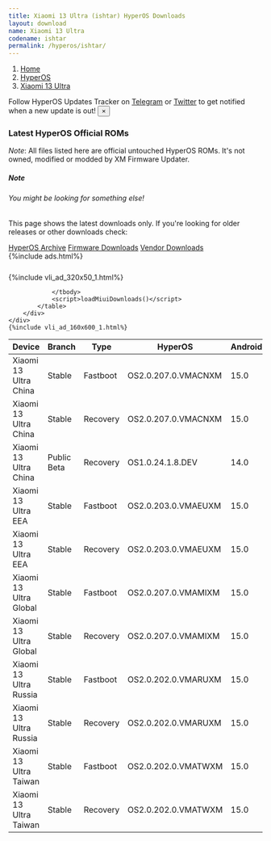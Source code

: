 ```yaml
---
title: Xiaomi 13 Ultra (ishtar) HyperOS Downloads
layout: download
name: Xiaomi 13 Ultra
codename: ishtar
permalink: /hyperos/ishtar/
---
```

<nav aria-label="breadcrumb">
    <ol class="breadcrumb">
        <li class="breadcrumb-item"><a href="/">Home</a></li>
        <li class="breadcrumb-item"><a href="/hyperos/">HyperOS</a></li>
        <li class="breadcrumb-item active" aria-current="page"><a href="/hyperos/ishtar/">Xiaomi 13 Ultra</a></li>
    </ol>
</nav>
<div class="alert alert-primary alert-dismissible fade show" role="alert">
    Follow HyperOS Updates Tracker on <a href="https://t.me/MIUIUpdatesTracker" class="alert-link">Telegram</a>
     or <a href="https://twitter.com/MiFwUpdater" class="alert-link">Twitter</a> to get notified when a new update is out!
    <button type="button" class="close" data-dismiss="alert" aria-label="Close">
        <span aria-hidden="true">&times;</span>
    </button>
</div>

### Latest HyperOS Official ROMs
*Note*: All files listed here are official untouched HyperOS ROMs. It's not owned, modified or modded by XM Firmware Updater.
<div class="card">
  <div class="card-body">
    <h5 class="card-title">Note</h5>
    <h6 class="card-subtitle mb-2 text-muted">You might be looking for something else!</h6>
    <p class="card-text">This page shows the latest downloads only.
     If you're looking for older releases or other downloads check:</p>
    <a href="/archive/hyperos/ishtar/" class="card-link">HyperOS Archive</a>
    <a href="/firmware/ishtar/" class="card-link">Firmware Downloads</a>
    <a href="/vendor/ishtar/" class="card-link">Vendor Downloads</a>
  </div>
</div>
{%include ads.html%}
<div class="row justify-content-center">
    <div class="col-10">
        <div class="table-responsive-md" style="margin-top: 25px;">
            {%include vli_ad_320x50_1.html%}
            <table id="miui" class="display dt-responsive nowrap compact table table-striped table-hover table-sm">
                <thead class="thead-dark">
                    <tr>
                        <th data-ref="device">Device</th>
                        <th data-ref="branch">Branch</th>
                        <th data-ref="type">Type</th>
                        <th data-ref="miui">HyperOS</th>
                        <th data-ref="android">Android</th>
                        <th data-ref="size">Size</th>
                        <th data-ref="size">Date</th>
                        <th data-ref="link">Link</th>
                    </tr>
                </thead>
                <tbody>
                <tr><td>Xiaomi 13 Ultra China</td><td>Stable</td><td>Fastboot</td><td>OS2.0.207.0.VMACNXM</td><td>15.0</td><td>9.0 GB</td><td>2025-09-23</td><td><a href="/hyperos/ishtar/stable/OS2.0.207.0.VMACNXM/">Download</a></td></tr>
<tr><td>Xiaomi 13 Ultra China</td><td>Stable</td><td>Recovery</td><td>OS2.0.207.0.VMACNXM</td><td>15.0</td><td>7.2 GB</td><td>2025-09-29</td><td><a href="/hyperos/ishtar/stable/OS2.0.207.0.VMACNXM/">Download</a></td></tr>
<tr><td>Xiaomi 13 Ultra China</td><td>Public Beta</td><td>Recovery</td><td>OS1.0.24.1.8.DEV</td><td>14.0</td><td>6.7 GB</td><td>2024-01-12</td><td><a href="/hyperos/ishtar/public beta/OS1.0.24.1.8.DEV/">Download</a></td></tr>
<tr><td>Xiaomi 13 Ultra EEA</td><td>Stable</td><td>Fastboot</td><td>OS2.0.203.0.VMAEUXM</td><td>15.0</td><td>8.1 GB</td><td>2025-09-15</td><td><a href="/hyperos/ishtar/stable/OS2.0.203.0.VMAEUXM/">Download</a></td></tr>
<tr><td>Xiaomi 13 Ultra EEA</td><td>Stable</td><td>Recovery</td><td>OS2.0.203.0.VMAEUXM</td><td>15.0</td><td>6.5 GB</td><td>2025-10-14</td><td><a href="/hyperos/ishtar/stable/OS2.0.203.0.VMAEUXM/">Download</a></td></tr>
<tr><td>Xiaomi 13 Ultra Global</td><td>Stable</td><td>Fastboot</td><td>OS2.0.207.0.VMAMIXM</td><td>15.0</td><td>8.2 GB</td><td>2025-09-29</td><td><a href="/hyperos/ishtar/stable/OS2.0.207.0.VMAMIXM/">Download</a></td></tr>
<tr><td>Xiaomi 13 Ultra Global</td><td>Stable</td><td>Recovery</td><td>OS2.0.207.0.VMAMIXM</td><td>15.0</td><td>6.5 GB</td><td>2025-10-13</td><td><a href="/hyperos/ishtar/stable/OS2.0.207.0.VMAMIXM/">Download</a></td></tr>
<tr><td>Xiaomi 13 Ultra Russia</td><td>Stable</td><td>Fastboot</td><td>OS2.0.202.0.VMARUXM</td><td>15.0</td><td>8.1 GB</td><td>2025-09-18</td><td><a href="/hyperos/ishtar/stable/OS2.0.202.0.VMARUXM/">Download</a></td></tr>
<tr><td>Xiaomi 13 Ultra Russia</td><td>Stable</td><td>Recovery</td><td>OS2.0.202.0.VMARUXM</td><td>15.0</td><td>6.4 GB</td><td>2025-10-14</td><td><a href="/hyperos/ishtar/stable/OS2.0.202.0.VMARUXM/">Download</a></td></tr>
<tr><td>Xiaomi 13 Ultra Taiwan</td><td>Stable</td><td>Fastboot</td><td>OS2.0.202.0.VMATWXM</td><td>15.0</td><td>7.5 GB</td><td>2025-09-18</td><td><a href="/hyperos/ishtar/stable/OS2.0.202.0.VMATWXM/">Download</a></td></tr>
<tr><td>Xiaomi 13 Ultra Taiwan</td><td>Stable</td><td>Recovery</td><td>OS2.0.202.0.VMATWXM</td><td>15.0</td><td>6.4 GB</td><td>2025-10-14</td><td><a href="/hyperos/ishtar/stable/OS2.0.202.0.VMATWXM/">Download</a></td></tr>

                </tbody>
                <script>loadMiuiDownloads()</script>
            </table>
        </div>
    </div>
    {%include vli_ad_160x600_1.html%}
</div>
